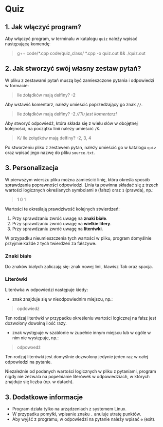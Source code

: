 # Quiz
## 1. Jak włączyć program?
Aby włączyć program, w terminalu w katalogu `quiz` należy wpisać następującą komendę: 
>g++ code/*.cpp code/quiz_class/
>*.cpp -o quiz.out && ./quiz.out    

## 2. Jak stworzyć swój własny zestaw pytań?
W pliku z zestawami pytań muszą być zamieszczone pytania i odpowiedzi w formacie:
>Ile żołądków mają delfiny? -2

Aby wstawić komentarz, należy umieścić poprzedzający go znak `//`. 
>Ile żołądków mają delfiny? -2  *//Tu jest komentarz!*

Aby stworyć odpowiedź, która składa się z wielu słów w obojętnej kolejności, na początku linii należy umieścić `/K`.
>K/ Ile żołądków mają delfiny? -2, 3, 4

Po stworzeniu pliku z zestawem pytań, należy umieścić go w katalogu `quiz` oraz wpisać jego nazwę do pliku `source.txt`.

## 3. Personalizacja 
W pierwszym wierszu pliku można zamieścić linię, która określa sposób sprawdzania poprawności odpowiedzi.
Linia ta powinna składać się z trzech wartości logicznych określanych symbolami `0` (fałsz) oraz `1` (prawda), np.:
>1 0 1

Wartości te określają prawdziwość kolejnych stwierdzeń:
1. Przy sprawdzaniu zwróć uwagę na **znaki białe**.
2. Przy sprawdzaniu zwróć uwagę na **wielkie litery**.
3. Przy sprawdzaniu zwróć uwagę na **literówki**.

W przypadku nieumieszczenia tych wartości w pliku, program domyślnie przyjmie każde z tych twierdzeń za fałszywe.

### Znaki białe
Do znaków białych zaliczają się: znak nowej linii, klawisz Tab oraz spacja.

### Literówki
Literówka w odpowiedzi następuje kiedy:
- znak znajduje się w nieodpowiednim miejscu, np.:
>opdowiedź

Ten rodzaj literówki w przypadku określeniu wartości logicznej na fałsz jest dozwolony dowolną ilość razy.

-  znak występuje w szablonie w zupełnie innym miejscu lub w ogóle w nim nie występuje, np.:
>odpowxedź

Ten rodzaj literówki jest domyślnie dozwolony jedynie jeden raz w całej odpowiedzi na pytanie.

 Niezależnie od podanych wartości logicznych w pliku z pytaniami, program nigdy nie zezwala na popełnianie literówek w odpowiedziach, w których znajduje się liczba (np. w datach).

## 3. Dodatkowe informacje
- Program działa tylko na urządzeniach z systemem Linux.
- W przypadku pomyłki, wpisanie znaku `.` anuluje utratę punktów.
- Aby wyjść z programu, w odpowiedzi na pytanie należy wpisać `e` (exit).
